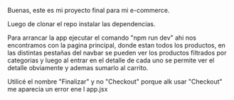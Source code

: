 Buenas, este es mi proyecto final para mi e-commerce.


Luego de clonar el repo instalar las dependencias.

Para arrancar la app ejecutar el comando "npm run dev" ahi nos encontramos con la pagina principal, donde estan todos los productos, en las distintas pestañas del navbar se pueden ver los productos filtrados por categorias y luego al entrar en el detalle de cada uno se permite ver el detalle obviamente y ademas sumarlo al carrito.

Utilicé el nombre "Finalizar" y no "Checkout" porque  alk usar "Checkout" me aparecia un error ene l app.jsx